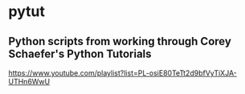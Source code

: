 # pytut
## Python scripts from working through Corey Schaefer's Python Tutorials

https://www.youtube.com/playlist?list=PL-osiE80TeTt2d9bfVyTiXJA-UTHn6WwU
